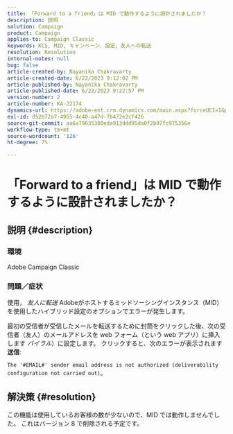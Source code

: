 ```yaml
---
title: 「Forward to a friend」は MID で動作するように設計されましたか？
description: 説明
solution: Campaign
product: Campaign
applies-to: Campaign Classic
keywords: KCS, MID, キャンペーン，設定，友人への転送
resolution: Resolution
internal-notes: null
bug: false
article-created-by: Nayanika Chakravarty
article-created-date: 6/22/2023 9:12:02 PM
article-published-by: Nayanika Chakravarty
article-published-date: 6/22/2023 9:22:57 PM
version-number: 2
article-number: KA-22174
dynamics-url: https://adobe-ent.crm.dynamics.com/main.aspx?forceUCI=1&pagetype=entityrecord&etn=knowledgearticle&id=5a97c368-4111-ee11-8f6d-6045bd006d92
exl-id: d52b72a7-4955-4c40-a47d-7b472e2cf426
source-git-commit: aa6a79635380eda913ddd95da0f2b97fc975356e
workflow-type: tm+mt
source-wordcount: '126'
ht-degree: 7%

---
```


# 「Forward to a friend」は MID で動作するように設計されましたか？

## 説明 {#description}


### <b>環境</b>

Adobe Campaign Classic

### <b>問題／症状</b>

使用， *友人に転送* Adobeがホストするミッドソーシングインスタンス（MID）を使用したハイブリッド設定のオプションでエラーが発生します。

最初の受信者が受信したメールを転送するために封筒をクリックした後、次の受信者（友人）のメールアドレスを web フォーム（という web アプリ）に挿入します *バイラル*）に設定します。 クリックすると、次のエラーが表示されます <b>送信</b>:

`The '#EMAIL#' sender email address is not authorized (deliverability configuration not carried out)`。


## 解決策 {#resolution}


この機能は使用しているお客様の数が少ないので、MID では動作しませんでした。 これはバージョン 8 で削除される予定です。
